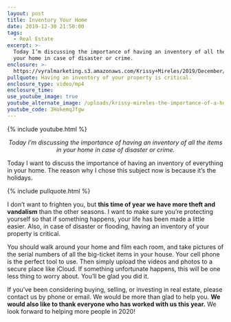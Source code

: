```yaml
---
layout: post
title: Inventory Your Home
date: 2019-12-30 21:50:00
tags:
  - Real Estate
excerpt: >-
  Today I’m discussing the importance of having an inventory of all the items in
  your home in case of disaster or crime.
enclosure: >-
  https://vyralmarketing.s3.amazonaws.com/Krissy+Mireles/2019/December/Inventory+Your+Home.mp4
pullquote: Having an inventory of your property is critical.
enclosure_type: video/mp4
enclosure_time:
use_youtube_image: true
youtube_alternate_image: /uploads/krissy-mireles-the-importance-of-a-home-inventory-youtube.jpg
youtube_code: 3HokemqJfgw
---
```


{% include youtube.html %}

<p style="text-align: center;"><em>Today I’m discussing the importance of having an inventory of all the items in your home in case of disaster or crime.</em></p>

Today I want to discuss the importance of having an inventory of everything in your home. The reason why I chose this subject now is because it’s the holidays.

{% include pullquote.html %}

I don’t want to frighten you, but **this time of year we have more theft and vandalism** than the other seasons. I want to make sure you’re protecting yourself so that if something happens, your life has been made a little easier. Also, in case of disaster or flooding, having an inventory of your property is critical.

You should walk around your home and film each room, and take pictures of the serial numbers of all the big-ticket items in your house. Your cell phone is the perfect tool to use. Then simply upload the videos and photos to a secure place like iCloud. If something unfortunate happens, this will be one less thing to worry about. You’ll be glad you did it.&nbsp;

If you’ve been considering buying, selling, or investing in real estate, please contact us by phone or email. We would be more than glad to help you. **We would also like to thank everyone who has worked with us this year.** We look forward to helping more people in 2020\!
